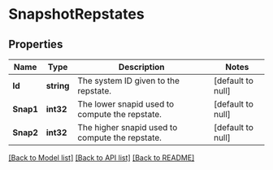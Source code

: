 # SnapshotRepstates

## Properties
Name | Type | Description | Notes
------------ | ------------- | ------------- | -------------
**Id** | **string** | The system ID given to the repstate. | [default to null]
**Snap1** | **int32** | The lower snapid used to compute the repstate. | [default to null]
**Snap2** | **int32** | The higher snapid used to compute the repstate. | [default to null]

[[Back to Model list]](../README.md#documentation-for-models) [[Back to API list]](../README.md#documentation-for-api-endpoints) [[Back to README]](../README.md)


